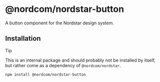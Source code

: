 # @nordcom/nordstar-button

A button component for the Nordstar design system.

## Installation

> [!TIP]
> This is an internal package and should probably not be installed by itself, but rather come as a dependency of `@nordcom/nordstar`.

```sh
npm install @nordcom/nordstar-button
```
